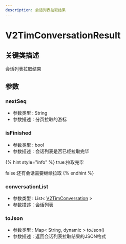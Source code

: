 ```yaml
---
description: 会话列表拉取结果
---
```


# V2TimConversationResult

## 关键类描述

会话列表拉取结果

## 参数

### nextSeq

* 参数类型 : String
* 参数描述：分页拉取的游标

### isFinished

* 参数类型 : bool
* 参数描述：会话列表是否已经拉取完毕

{% hint style="info" %}
true:拉取完毕&#x20;

false:还有会话需要继续拉取
{% endhint %}

### conversationList

* 参数类型 : List< [V2TimConversation](v2timconversation.md) >
* 参数描述：会话列表

### toJson

* 参数类型 : Map< String, dynamic > toJson()
* 参数描述：返回会话列表拉取结果的JSON格式
